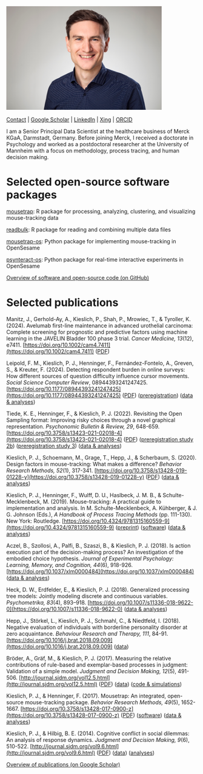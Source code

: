 <img src="images/pascalkieslich_web.jpg" width="410">

[Contact](mailto:pascal.kieslich@gmail.com) |
[Google Scholar](https://scholar.google.com/citations?user=-8j5-IUAAAAJ) |
[LinkedIn](https://www.linkedin.com/in/pascal-kieslich/) |
[Xing](https://www.xing.com/profile/Pascal_Kieslich/) |
[ORCID](http://orcid.org/0000-0002-0853-9364)

I am a Senior Principal Data Scientist at the healthcare business of Merck KGaA,
Darmstadt, Germany. Before joining Merck, I received a doctorate in Psychology and worked as a postdoctoral researcher at the University of Mannheim with a focus on methodology, process tracing, and human decision making.

# Selected open-source software packages

[mousetrap](http://pascalkieslich.github.io/mousetrap/):
R package for processing, analyzing, clustering, and visualizing mouse-tracking data

[readbulk](http://pascalkieslich.github.io/readbulk):
R package for reading and combining multiple data files

[mousetrap-os](https://github.com/pascalkieslich/mousetrap-os):
Python package for implementing mouse-tracking in OpenSesame

[psynteract-os](https://github.com/psynteract/psynteract-os):
Python package for real-time interactive experiments in OpenSesame

[Overview of software and open-source code (on GitHub)](https://github.com/pascalkieslich/)


# Selected publications

Manitz, J., Gerhold-Ay, A., Kieslich, P., Shah, P., Mrowiec, T., & Tyroller, K. (2024). Avelumab first-line maintenance in advanced urothelial carcinoma: Complete screening for prognostic and predictive factors using machine learning in the JAVELIN Bladder 100 phase 3 trial. _Cancer Medicine, 13_(12), e7411. [https://doi.org/10.1002/cam4.7411](https://doi.org/10.1002/cam4.7411)
([PDF](https://onlinelibrary.wiley.com/doi/epdf/10.1002/cam4.7411))

Leipold, F. M., Kieslich, P. J., Henninger, F., Fernández-Fontelo, A., Greven, S., & Kreuter, F. (2024). Detecting respondent burden in online surveys: How different sources of question difficulty influence cursor movements. _Social Science Computer Review_, 08944393241247425.
[https://doi.org/10.1177/08944393241247425](https://doi.org/10.1177/08944393241247425)
([PDF](https://journals.sagepub.com/doi/reader/10.1177/08944393241247425))
([preregistration](https://osf.io/r5392))
([data & analyses](https://osf.io/8xwt3/))

Tiede, K. E., Henninger, F., & Kieslich, P. J. (2022). Revisiting the Open Sampling format: Improving risky choices through a novel graphical representation. _Psychonomic Bulletin & Review, 29_, 648-659. [https://doi.org/10.3758/s13423-021-02018-4](https://doi.org/10.3758/s13423-021-02018-4)
([PDF](https://link.springer.com/content/pdf/10.3758/s13423-021-02018-4.pdf))
([preregistration study 2b](https://osf.io/4x5ve))
([preregistration study 3](https://osf.io/5rfuj))
([data & analyses](https://osf.io/2vqnr/))

Kieslich, P. J., Schoemann, M., Grage, T., Hepp, J., & Scherbaum, S. (2020). Design factors in mouse-tracking: What makes a difference? _Behavior Research Methods, 52_(1), 317-341.
[https://doi.org/10.3758/s13428-019-01228-y](https://doi.org/10.3758/s13428-019-01228-y)
([PDF](https://link.springer.com/content/pdf/10.3758/s13428-019-01228-y.pdf))
([data & analyses](https://osf.io/xdp7a/))

Kieslich, P. J., Henninger, F., Wulff, D. U., Haslbeck, J. M. B., & Schulte-Mecklenbeck, M. (2019). Mouse-tracking: A practical guide to implementation and analysis. In M. Schulte-Mecklenbeck, A. Kühberger, & J. G. Johnson (Eds.), *A Handbook of Process Tracing Methods* (pp. 111-130). New York: Routledge.
[https://doi.org/10.4324/9781315160559-9](https://doi.org/10.4324/9781315160559-9)
([preprint](https://psyarxiv.com/zuvqa/))
([software](http://pascalkieslich.github.io/mousetrap/))
([data & analyses](https://pascalkieslich.github.io/mousetrap-resources/))

Aczel, B., Szollosi, A., Palfi, B., Szaszi, B., & Kieslich, P. J. (2018). Is action execution part of the decision-making process? An investigation of the embodied choice hypothesis. _Journal of Experimental Psychology: Learning, Memory, and Cognition, 44_(6), 918-926.
[https://doi.org/10.1037/xlm0000484](https://doi.org/10.1037/xlm0000484)
([data & analyses](https://doi.org/10.1037/xlm0000484.supp))

Heck, D. W., Erdfelder, E., & Kieslich, P. J. (2018). Generalized processing tree models: Jointly modeling discrete and continuous variables. _Psychometrika, 83_(4), 893–918.
[https://doi.org/10.1007/s11336-018-9622-0](https://doi.org/10.1007/s11336-018-9622-0)
([data & analyses](https://osf.io/fyeum))

Hepp, J., Störkel, L., Kieslich, P. J., Schmahl, C., & Niedtfeld, I. (2018). Negative evaluation of individuals with borderline personality disorder at zero acquaintance. _Behaviour Research and Therapy, 111_, 84-91.
[https://doi.org/10.1016/j.brat.2018.09.009](https://doi.org/10.1016/j.brat.2018.09.009)
([data](https://osf.io/tqbka/))

Bröder, A., Gräf, M., & Kieslich, P. J. (2017). Measuring the relative contributions of rule-based and exemplar-based processes in judgment: Validation of a simple model. _Judgment and Decision Making, 12_(5), 491-506.
[http://journal.sjdm.org/vol12.5.html](http://journal.sjdm.org/vol12.5.html)
([PDF](http://journal.sjdm.org/15/15918/jdm15918.pdf))
([data](http://journal.sjdm.org/15/15918/))
([code & simulations](http://journal.sjdm.org/15/15918/supplement.zip))

Kieslich, P. J., & Henninger, F. (2017). Mousetrap: An integrated, open-source mouse-tracking package. _Behavior Research Methods, 49_(5), 1652-1667.
[https://doi.org/10.3758/s13428-017-0900-z](https://doi.org/10.3758/s13428-017-0900-z)
([PDF](https://link.springer.com/content/pdf/10.3758%2Fs13428-017-0900-z.pdf))
([software](https://github.com/pascalkieslich/mousetrap-os))
([data & analyses](https://pascalkieslich.github.io/mousetrap-resources/))

Kieslich, P. J., & Hilbig, B. E. (2014). Cognitive conflict in social dilemmas: An analysis of response dynamics. _Judgment and Decision Making, 9_(6), 510-522.
[http://journal.sjdm.org/vol9.6.html](http://journal.sjdm.org/vol9.6.html)
([PDF](http://journal.sjdm.org/14/14808/jdm14808.pdf))
([data](http://journal.sjdm.org/14/14808/data.csv))
([analyses](http://journal.sjdm.org/14/14808/analysis.html))

[Overview of publications (on Google Scholar)](https://scholar.google.com/citations?user=-8j5-IUAAAAJ)
